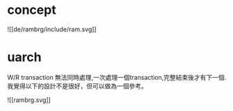 # concept

![[de/rambrg/include/ram.svg]]
# uarch

W/R transaction 無法同時處理,一次處理一個transaction,完整結束後才有下一個.
我覺得以下的設計不是很好，但可以做為一個參考。

![[rambrg.svg]]